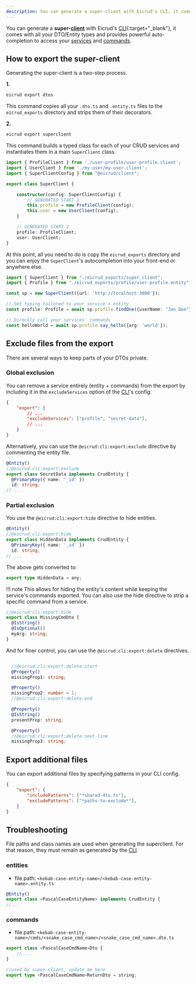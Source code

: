 ```yaml
---
description: You can generate a super-client with Eicrud's CLI, it comes with all your DTO/Entity types and provides powerful auto-completion to access your services/commands.
---
```


You can generate a **super-[client](../client/setup.md)** with Eicrud's [CLI](https://www.npmjs.com/package/@eicrud/cli){:target="_blank"}, it comes with all your DTO/Entity types and provides powerful auto-completion to access your [services](../services/definition.md) and [commands](../services/commands.md).

## How to export the super-client

Generating the super-client is a two-step process. 

**1.**
```bash
eicrud export dtos
```
This command copies all your `.dto.ts` and `.entity.ts` files to the `eicrud_exports` directory and strips them of their decorators.

**2.**
```bash
eicrud export superclient
```
This command builds a typed class for each of your CRUD services and instantiates them in a main `SuperClient` class.
```typescript title="eicrud_exports/super_client.ts"
import { ProfileClient } from './user-profile/user-profile.client';
import { UserClient } from './my-user/my-user.client';
import { SuperClientConfig } from "@eicrud/client";

export class SuperClient {

    constructor(config: SuperClientConfig) {
        // GENERATED START 1
        this.profile = new ProfileClient(config);
        this.user = new UserClient(config);
    }

    // GENERATED START 2
    profile: ProfileClient;
    user: UserClient;
}
```
At this point, all you need to do is copy the `eicrud_exports` directory and you can enjoy the `SuperClient`'s autocompletion into your front-end or anywhere else.

```typescript
import { SuperClient } from "./eicrud_exports/super_client";
import { Profile } from "./eicrud_exports/profile/user-profile.entity";

const sp = new SuperClient({url: 'http://localhost:3000'});

// Get typing tailored to your service's entity
const profile: Profile = await sp.profile.findOne({userName: "Jon Doe"});

// Directly call your services' commands
const helloWorld = await sp.profile.say_hello({arg: 'world'});
```

## Exclude files from the export
There are several ways to keep parts of your DTOs private.
### Global exclusion

You can remove a service entirely (entity + commands) from the export by including it in the `excludeServices` option of the [CLI](https://www.npmjs.com/package/@eicrud/cli)'s config. 

```json title="eicrud-cli.json"
{
    "export": {
        // ...
        "excludeServices": ["profile", "secret-data"],
        // ...
    }
}
```
Alternatively, you can use the `@eicrud:cli:export:exclude` directive by commenting the entity file.
```typescript title="secret-data.entity.ts"
@Entity()
//@eicrud:cli:export:exclude
export class SecretData implements CrudEntity {
  @PrimaryKey({ name: '_id' })
  id: string;
// ...
```
### Partial exclusion
You use the `@eicrud:cli:export:hide` directive to hide entities.
```typescript title="secret-data.entity.ts"
@Entity()
//@eicrud:cli:export:hide
export class HiddenData implements CrudEntity {
  @PrimaryKey({ name: '_id' })
  id: string;
// ...
```
The above gets converted to:
```typescript title="secret-data.entity.ts"
export type HiddenData = any;
```
!!! note
    This allows for hiding the entity's content while keeping the service's commands exported.
You can also use the hide directive to strip a specific command from a service.
```typescript title='missing_cmd.dto.ts'
//@eicrud:cli:export:hide
export class MissingCmdDto {
  @IsString()
  @IsOptional()
  myArg: string;
}
```
And for finer control, you can use the `@eicrud:cli:export:delete` directives.
```typescript

  //@eicrud:cli:export:delete:start
  @Property()
  missingProp1: string;

  @Property()
  missingProp2: number = 1;
  //@eicrud:cli:export:delete:end

  @Property()
  @IsString()
  presentProp: string;

  @Property()
  //@eicrud:cli:export:delete:next-line
  missingProp3: string;

```

## Export additional files

You can export additional files by specifying patterns in your CLI config.
```json title="eicrud-cli.json"
{
    "export": {
        "includePatterns": ["*shared-dto.ts"],
        "excludePatterns": ["*paths-to-exclude*"],
    }
}
```

## Troubleshooting

File paths and class names are used when generating the superclient. For that reason, they must remain as generated by the [CLI](https://www.npmjs.com/package/@eicrud/cli).

### entities  
- file path: `<kebab-case-entity-name>/<kebab-case-entity-name>.entity.ts`
```typescript
@Entity()
export class <PascalCaseEntityName> implements CrudEntity {
//...
```

### commands
- file path: `<kebab-case-entity-name>/cmds/<snake_case_cmd_name>/<snake_case_cmd_name>.dto.ts`
```typescript
export class <PascalCaseCmdName>Dto {
    // ...
}

//used by super-client, update me here
export type <PascalCaseCmdName>ReturnDto = string;
```